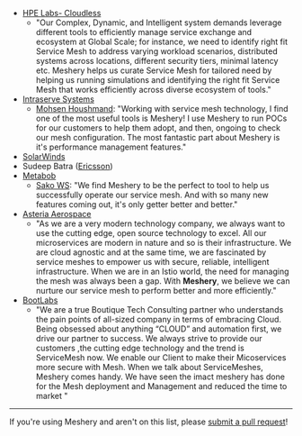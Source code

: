 - [HPE Labs- Cloudless](https://www.labs.hpe.com/page/cloudless)
  - "Our Complex, Dynamic, and Intelligent system demands leverage different tools to efficiently manage service exchange and ecosystem at Global Scale; for instance, we need to identify right fit Service Mesh to address varying workload scenarios, distributed systems across locations, different security tiers, minimal latency etc. Meshery helps us curate Service Mesh for tailored need by helping us running simulations and identifying the right fit Service Mesh that works efficiently across diverse ecosystem of tools."
- [Intraserve Systems](http://intraservesystems.com)
  - [Mohsen Houshmand](https://twitter.com/houshym): "Working with service mesh technology, I find one of the most useful tools is Meshery! I use Meshery to run POCs for our customers to help them adopt, and then, ongoing to check our mesh configuration. The most fantastic part about Meshery is it's performance management features."
- [SolarWinds](https://solarwinds.com)
- Sudeep Batra ([Ericsson](https://www.ericsson.com))
- [Metabob](https://metabob.com)
  - [Sako WS](https://twitter.com/sakows): "We find Meshery to be the perfect to tool to help us successfully operate our service mesh. And with so many new features coming out, it's only getter better and better."
- [Asteria Aerospace](https://asteria.co.in)
  - "As we are a very modern technology company, we always want to use the cutting edge, open source technology to excel. All our microservices are modern in nature and so is their infrastructure. We are cloud agnostic and at the same time, we are fascinated by service meshes to empower us with secure, reliable, intelligent infrastructure. When we are in an Istio world, the need for managing the mesh was always been a gap. With **Meshery**, we believe we can nurture our service mesh to perform better and more efficiently."
- [BootLabs](https://www.bootlabs.in/)
  - "We are a true Boutique Tech Consulting partner who understands the pain points of all-sized company in terms of embracing Cloud.  Being obsessed about anything “CLOUD” and automation first, we drive our partner to success. We always strive to provide our customers ,the cutting edge technology and the trend is ServiceMesh now. We enable our Client to make their Micoservices more secure with Mesh. When we talk about ServiceMeshes, Meshery comes handy. We have seen the imact meshery has done for the Mesh deployment and Management and reduced the time to market "
---
If you're using Meshery and aren't on this list, please [submit a pull request](https://github.com/meshery/meshery/pulls)!
